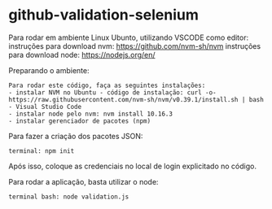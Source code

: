# github-validation-selenium
Para rodar em ambiente Linux Ubunto, utilizando VSCODE como editor:  
    instruções para download nvm: https://github.com/nvm-sh/nvm
    instruções para download node: https://nodejs.org/en/

Preparando o ambiente:
    
    Para rodar este código, faça as seguintes instalações:
    - instalar NVM no Ubuntu - código de instalação: curl -o- https://raw.githubusercontent.com/nvm-sh/nvm/v0.39.1/install.sh | bash
    - Visual Studio Code
    - instalar node pelo nvm: nvm install 10.16.3
    - instalar gerenciador de pacotes (npm)

Para fazer a criação dos pacotes JSON:

    terminal: npm init

Após isso, coloque as credenciais no local de login explicitado no código.

Para rodar a aplicação, basta utilizar o node: 

    terminal bash: node validation.js 